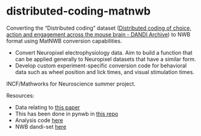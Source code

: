 # distributed-coding-matnwb
Converting the “Distributed coding” dataset ([Distributed coding of choice, action and engagement across the mouse brain - DANDI Archive](https://figshare.com/articles/dataset/Distributed_coding_of_choice_action_and_engagement_across_the_mouse_brain/9974357)) to NWB format using MatNWB conversion capabilities.

 * Convert Neuropixel electrophysiology data. Aim to build a function that can be applied generally to Neuropixel datasets that have a similar form.
 * Develop custom experiment-specific conversion code for behavioral data such as wheel position and lick times, and visual stimulation times.

INCF/Mathworks for Neuroscience summer project.

Resources:
* Data relating to [this paper](https://www.nature.com/articles/s41586-019-1787-x)
* This has been done in pynwb in [this repo](https://github.com/SteinmetzLab/dataToNWB)
* Analysis code [here](https://github.com/nsteinme/steinmetz-et-al-2019)
* NWB dandi-set [here](https://dandiarchive.org/dandiset/000017/draft)
